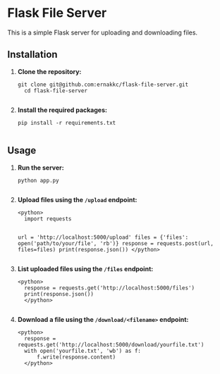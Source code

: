 <h1>Flask File Server</h1>

<p>This is a simple Flask server for uploading and downloading files.</p>

<h2>Installation</h2>

<ol>
  <li><strong>Clone the repository:</strong></li>
  <pre><code>git clone git@github.com:ernakkc/flask-file-server.git
  cd flask-file-server
  </code></pre>

  <li><strong>Install the required packages:</strong></li>
  <pre><code>pip install -r requirements.txt
  </code></pre>
</ol>

<h2>Usage</h2>

<ol>
  <li><strong>Run the server:</strong></li>
  <pre><code>python app.py
  </code></pre>

  <li><strong>Upload files using the <code>/upload</code> endpoint:</strong></li>
  <pre><code>&lt;python&gt;
  import requests

  url = 'http://localhost:5000/upload'
  files = {'files': open('path/to/your/file', 'rb')}
  response = requests.post(url, files=files)
  print(response.json())
  &lt;/python&gt;
  </code></pre>

  <li><strong>List uploaded files using the <code>/files</code> endpoint:</strong></li>
  <pre><code>&lt;python&gt;
  response = requests.get('http://localhost:5000/files')
  print(response.json())
  &lt;/python&gt;
  </code></pre>

  <li><strong>Download a file using the <code>/download/&lt;filename&gt;</code> endpoint:</strong></li>
  <pre><code>&lt;python&gt;
  response = requests.get('http://localhost:5000/download/yourfile.txt')
  with open('yourfile.txt', 'wb') as f:
      f.write(response.content)
  &lt;/python&gt;
  </code></pre>
</ol>


